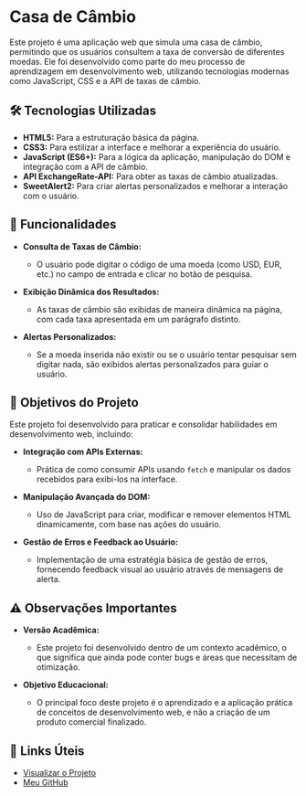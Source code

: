 # Casa de Câmbio

Este projeto é uma aplicação web que simula uma casa de câmbio, permitindo que os usuários consultem a taxa de conversão de diferentes moedas. Ele foi desenvolvido como parte do meu processo de aprendizagem em desenvolvimento web, utilizando tecnologias modernas como JavaScript, CSS e a API de taxas de câmbio.

## 🛠 Tecnologias Utilizadas

- **HTML5:** Para a estruturação básica da página.
- **CSS3:** Para estilizar a interface e melhorar a experiência do usuário.
- **JavaScript (ES6+):** Para a lógica da aplicação, manipulação do DOM e integração com a API de câmbio.
- **API ExchangeRate-API:** Para obter as taxas de câmbio atualizadas.
- **SweetAlert2:** Para criar alertas personalizados e melhorar a interação com o usuário.

## 🚀 Funcionalidades

- **Consulta de Taxas de Câmbio:** 
  - O usuário pode digitar o código de uma moeda (como USD, EUR, etc.) no campo de entrada e clicar no botão de pesquisa.
  
- **Exibição Dinâmica dos Resultados:**
  - As taxas de câmbio são exibidas de maneira dinâmica na página, com cada taxa apresentada em um parágrafo distinto.

- **Alertas Personalizados:**
  - Se a moeda inserida não existir ou se o usuário tentar pesquisar sem digitar nada, são exibidos alertas personalizados para guiar o usuário.

## 🎯 Objetivos do Projeto

Este projeto foi desenvolvido para praticar e consolidar habilidades em desenvolvimento web, incluindo:

- **Integração com APIs Externas:**
  - Prática de como consumir APIs usando `fetch` e manipular os dados recebidos para exibi-los na interface.

- **Manipulação Avançada do DOM:**
  - Uso de JavaScript para criar, modificar e remover elementos HTML dinamicamente, com base nas ações do usuário.

- **Gestão de Erros e Feedback ao Usuário:**
  - Implementação de uma estratégia básica de gestão de erros, fornecendo feedback visual ao usuário através de mensagens de alerta.

## ⚠️ Observações Importantes

- **Versão Acadêmica:** 
  - Este projeto foi desenvolvido dentro de um contexto acadêmico, o que significa que ainda pode conter bugs e áreas que necessitam de otimização.

- **Objetivo Educacional:** 
  - O principal foco deste projeto é o aprendizado e a aplicação prática de conceitos de desenvolvimento web, e não a criação de um produto comercial finalizado.

## 🔗 Links Úteis

- [Visualizar o Projeto](URL_DO_PROJETO)
- [Meu GitHub](https://github.com/VitorRayol)
